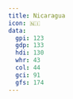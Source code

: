 ```yaml
---
title: Nicaragua
icon: 🇳🇮
data:
  gpi: 123
  gdp: 133
  hdi: 130
  whr: 43
  col: 44
  gci: 91
  gfs: 174
---
```

